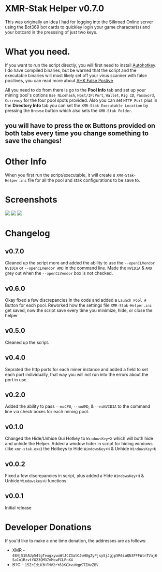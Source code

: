 # XMR-Stak Helper v0.7.0

This was originally an idea I had for logging into the Silkroad Online server using the Bot369 bot cards to quickley login your game character(s) and your botcard in the presssing of just two keys.

# What you need.

If you want to run the script directly, you will first need to install [Autohotkey](https://autohotkey.com/).
I do have compiled binaries, but be warned that the script and the executable binaries will most likely set off your virus scanner with false positives, you can read more about [AHK False Postive](https://www.google.com/search?num=100&client=firefox-b-1-ab&ei=wzTaW5OyLMT4sgWuhrEY&q=autohotkey+false+positive&oq=autohotkey+fal&gs_l=psy-ab.3.0.0l2j0i22i30l4j0i22i10i30j0i22i30l3.10920.14304..15055...0.0..0.222.1256.7j2j2......0....1..gws-wiz.......0i71j0i67j0i131i67j0i131.kR0ar0c7AEY)

All you need to do from there is go to the <b>Pool Info</b> tab and set up your mining pool's options `Use Nicehash`, `Host/IP:Port`, `Wallet`, `Rig ID`, `Password`, `Currency` for the four pool spots provided.
Also you can set `HTTP Port` plus in the <b>Directory Info</b> tab you can set the `XMR-Stak Executable Location` by pressing the `Browse` button which also sets the `XMR-Stak Folder`.
## you will have to press the `OK` Buttons provided on both tabs every time you change something to save the changes!

# Other Info
When you first run the script/executable, it will create a `XMR-Stak-Helper.ini` file for all the pool and stak configurations to be save to.

# Screenshots

<img src="https://i.imgur.com/3UwEcDt.png">
<img src="https://i.imgur.com/uC3aooe.png">
<img src="https://i.imgur.com/iOPqIdz.png">


# Changelog

## v0.7.0
Cleaned up the script more and added the ability to use the `--openCLVendor NVIDIA` or `--openCLVendor AMD` in the command line.
Made the `NVIDIA` & `AMD` grey out when the `--openCLVendor` box is not checked.

## v0.6.0
Okay fixed a few discrepancies in the code and added a `Launch Pool #` Button for each pool.
Reworked how the settings file `XMR-Stak-Helper.ini` get saved, now the script save every time you minimize, hide, or close the helper

## v0.5.0
Cleaned up the script. 

## v0.4.0
Seprated the http ports for each miner instance and added a field to set each port individually, that way you will not run into the errors about the port in use.

## v0.2.0
Added the ability to pass `--noCPU`, `--noAMD`, & `--noNVIDIA` to the command line via check boxes for each mining pool.

## v0.1.0
Changed the Hide/Unhide Gui Hotkey to `WindowsKey+X` which will both hide and unhide the Helper.
Added a window hider in script for hiding windows (like `xmr-stak.exe`) the Hotkeys to Hide `WindowsKey+H` & Unhide `WindowsKey+U`

## v0.0.2
Fixed a few discrepancies in script, plus added a Hide `WindowsKey+H` & Unhide `Windowskey+U` functions.

## v0.0.1
Initial release

Developer Donations
===================
If you'd like to make a one time donation, the addresses are as follows:
* XMR - ```48HjS1EAUp54tgTeugxywuWtJCZ3atCJwHUgZyPjsySjJgjp5R6iuQN3PFFWtnTVaj6SaCm1RzvtYG23QM37mMswFCLFnX4```
* BTC - ```15ZrEdiU3HFMV2rY68KCXvuNqpSTZNvZBV```
